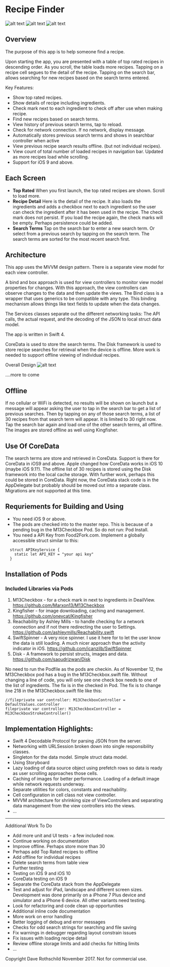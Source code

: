 # Recipe Finder
![alt text](ReadMeImages/Recipes.jpg "Choose recipe")
![alt text](ReadMeImages/recipeDetail.jpg "Detail of the recipe")
![alt text](ReadMeImages/searchTerms.jpg "Search term history")

## Overview

The purpose of this app is to help someone find a recipe.

Upon starting the app, you are presented with a table of top rated recipes in descending order.  As you scroll, the table loads more recipes.  Tapping on a recipe cell segues to the detail of the recipe.  Tapping on the search bar, allows searching for new recipes based on the search terms entered.

Key Features:
- Show top rated recipes.
- Show details of recipe including ingredients.
- Check mark next to each ingredient to check off after use when making recipe.
- Find new recipes based on search terms.
- View history of previous search terms, tap to reload.
- Check for network connection.  If no network, display message.
- Automatically stores previous search terms and shows in searchbar controller when active
- View previous recipe search results offline. (but not individual recipes).
- View count of total number of loaded recipes in navigation bar.  Updated as more recipes load while scrolling.
- Support for iOS 9 and above.


## Each Screen
* **Top Rated**  When you first launch, the top rated recipes are shown.  Scroll to load more.
* **Recipe Detail**  Here is the detail of the recipe.  It also loads the ingredients and adds a checkbox next to each ingredient so the user can check the ingredient after it has been used in the recipe.  The check mark does not persist. If you load the recipe again, the check marks will be empty.  Perhaps persistence could be added.
* **Search Terms**  Tap on the search bar to enter a new search term. Or select from a previous search  by tapping on the search term. The search terms are sorted for the most recent search first.   

## Architecture
This app uses the MVVM design pattern.  There is a separate view model for each view controller.

A bind and box approach is used for view controllers to monitor view model properties for changes. With this approach, the view controllers can observe changes to the data and then update the views. The Bind class is a wrapper that uses generics to be compatible with any type. This binding mechanism allows things like text fields to update when the data changes.

The Services classes separate out the different networking tasks: The API calls, the actual request, and the decoding of the JSON to local struct data model.

The app is written in Swift 4.

CoreData is used to store the search terms. The Disk framework is used to store recipe searches for retrieval when the device is offline.  More work is needed to support offline viewing of individual recipes.

Overall Design
![alt text](Design.jpg "Search term history")

....more to come

## Offline
If no cellular or WiFi is detected, no results will be shown on launch but a message will appear asking the user to tap in the search bar to get a list of previous searches.  Then by tapping on any of those search terms, a list of 30 recipes from that search term will appear.  It is limited to 30 right now.  Tap the search bar again and load one of the other search terms, all offline.  The images are stored offline as well using Kingfisher.

## Use Of CoreData
The search terms are store and retrieved in CoreData.  Support is there for CoreData in iOS9 and above.  Apple changed how CoreData works in iOS 10 (maybe iOS 9.1?).  The offline list of 30 recipes is stored using the Disk framework into the local cache storage.  With further work, perhaps this could be stored in CoreData.  Right now, the CoreData stack code is in the AppDelegate but probably should be moved out into a separate class. Migrations are not supported at this time.

## Requriements for Building and Using

* You need iOS 9 or above.  
* The pods are checked into to the master repo.  This is because of a pending bug in the M13Checkbox Pod.  So do not run:  Pod Install.
* You need a API Key from Food2Fork.com.  Implement a globally accessible struct similar to this:
```
  struct APIKeyService {
    static let API_KEY = "your api key"
  }
```

## Installation of Pods
### Included Libraries via Pods
1. M13Checkbox - for a check mark in next to ingredients in DeailView. https://github.com/Marxon13/M13Checkbox
2. Kingfisher - for image downloading, caching and management. https://github.com/onevcat/Kingfisher
3. Reachability by Ashley Mills - to handle checking for a network connection and if not there redirecting the user to Settings. https://github.com/ashleymills/Reachability.swift
4. SwiftSpinner - A very nice spinner.  I use it here for to let the user know the data is still loading.  A much nicer approach than the activity indicator in iOS. https://github.com/icanzilb/SwiftSpinner
5. Disk - A framework to persist structs, images and data.  https://github.com/saoudrizwan/Disk

No need to run the Podfile as the pods are checkin.  As of November 12, the M13Checkbox pod has a bug in the M13Checkbox.swift file.  Without changing a line of code, you will only see one check box needs to one of the list of ingredients.  The fix is in the checked in Pod.  The fix is to change line 218 in the M13Checkbox.swift file like this:
```
//fileprivate var controller: M13CheckboxController = DefaultValues.controller
fileprivate var controller: M13CheckboxController = M13CheckboxStrokeController()
```



## Implementation Highlights:

* Swift 4 Decodable Protocol for parsing JSON from the server.
* Networking with URLSession broken down into single responsibility classes.
* Singleton for the data model. Simple struct data model.
* Using Storyboard
* Lazy loading of data source object using prefetch rows so data is ready as user scrolling approaches those cells.
* Caching of images for better performance.  Loading of a default image while network requests underway.
* Separate utilities for colors, constants and reachability.
* Cell configuration in cell class not view controller.
* MVVM architecture for shrinking size of ViewControllers and separating data management from the view controllers into the views.
* ...

---

Additional Work To Do
* Add more unit and UI tests - a few included now.
* Continue working on documentation
* Improve offline. Perhaps store more than 30
* Perhaps add Top Rated recipes to offline
* Add offline for individual recipes
* Delete search terms from table view
* Further testing
* Testing on iOS 9 and iOS 10
* CoreData testing on iOS 9
* Separate the CoreData stack from the AppDelegate
* Test and adjust for iPad, landscape and different screen sizes. Development was done primarily on a iPhone 7 Plus device and simulator and a iPhone 6 device. All other variants need testing.
* Look for refactoring and code clean up opportunities
* Additional inline code documentation
* More work on error handling
* Better logging of debug and error messages
* Checks for odd search strings for searching and file saving
* Fix warnings in debugger regarding layout constrain issues
* Fix issues with loading recipe detail
* Review offline storage limits and add checks for hitting limits
* ...


Copyright Dave Rothschild November 2017. Not for commercial use.
